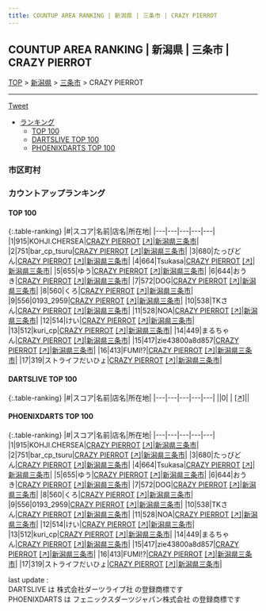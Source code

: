 ```yaml
---
title: COUNTUP AREA RANKING | 新潟県 | 三条市 | CRAZY PIERROT
---
```

## COUNTUP AREA RANKING | 新潟県 | 三条市 | CRAZY PIERROT

[TOP](/darts/rank/) > [新潟県](/darts/rank/新潟県/) > [三条市](/darts/rank/新潟県/三条市/) > CRAZY PIERROT

___

<a href="https://twitter.com/share?ref_src=twsrc%5Etfw" data-text="COUNTUP AREA RANKING | 新潟県三条市CRAZY PIERROT" class="twitter-share-button" data-hashtags="DARTSLIVE,PHOENIXDARTS,darts,ダーツ" data-show-count="false">Tweet</a>

* [ランキング](#カウントアップランキング)
    * [TOP 100](#top-100)
    * [DARTSLIVE TOP 100](#dartslive-top-100)
    * [PHOENIXDARTS TOP 100](#phoenixdarts-top-100)

### 市区町村

<ul>

</ul>

### カウントアップランキング

#### TOP 100



{:.table-ranking}
|#|スコア|名前|店名|所在地|
|---|---|---|---|---|
|1|915|<span class="rank-name-pd">KOHJI.CHERSEA</span>|<a href="/darts/rank/shops/91716.html">CRAZY PIERROT</a> <a href="https://vs.phoenixdarts.com/jp/shop/shopDetailInfo/s_91716?s_seq=91716">[↗]</a>|<a href="/darts/rank/新潟県/三条市">新潟県三条市</a>|
|2|751|<span class="rank-name-pd">bar_cp_tsuru</span>|<a href="/darts/rank/shops/91716.html">CRAZY PIERROT</a> <a href="https://vs.phoenixdarts.com/jp/shop/shopDetailInfo/s_91716?s_seq=91716">[↗]</a>|<a href="/darts/rank/新潟県/三条市">新潟県三条市</a>|
|3|680|<span class="rank-name-pd">たっぴどん</span>|<a href="/darts/rank/shops/91716.html">CRAZY PIERROT</a> <a href="https://vs.phoenixdarts.com/jp/shop/shopDetailInfo/s_91716?s_seq=91716">[↗]</a>|<a href="/darts/rank/新潟県/三条市">新潟県三条市</a>|
|4|664|<span class="rank-name-pd">Tsukasa</span>|<a href="/darts/rank/shops/91716.html">CRAZY PIERROT</a> <a href="https://vs.phoenixdarts.com/jp/shop/shopDetailInfo/s_91716?s_seq=91716">[↗]</a>|<a href="/darts/rank/新潟県/三条市">新潟県三条市</a>|
|5|655|<span class="rank-name-pd">ゆう</span>|<a href="/darts/rank/shops/91716.html">CRAZY PIERROT</a> <a href="https://vs.phoenixdarts.com/jp/shop/shopDetailInfo/s_91716?s_seq=91716">[↗]</a>|<a href="/darts/rank/新潟県/三条市">新潟県三条市</a>|
|6|644|<span class="rank-name-pd">おうき</span>|<a href="/darts/rank/shops/91716.html">CRAZY PIERROT</a> <a href="https://vs.phoenixdarts.com/jp/shop/shopDetailInfo/s_91716?s_seq=91716">[↗]</a>|<a href="/darts/rank/新潟県/三条市">新潟県三条市</a>|
|7|572|<span class="rank-name-pd">DOG</span>|<a href="/darts/rank/shops/91716.html">CRAZY PIERROT</a> <a href="https://vs.phoenixdarts.com/jp/shop/shopDetailInfo/s_91716?s_seq=91716">[↗]</a>|<a href="/darts/rank/新潟県/三条市">新潟県三条市</a>|
|8|560|<span class="rank-name-pd">くろ</span>|<a href="/darts/rank/shops/91716.html">CRAZY PIERROT</a> <a href="https://vs.phoenixdarts.com/jp/shop/shopDetailInfo/s_91716?s_seq=91716">[↗]</a>|<a href="/darts/rank/新潟県/三条市">新潟県三条市</a>|
|9|556|<span class="rank-name-pd">0193_2959</span>|<a href="/darts/rank/shops/91716.html">CRAZY PIERROT</a> <a href="https://vs.phoenixdarts.com/jp/shop/shopDetailInfo/s_91716?s_seq=91716">[↗]</a>|<a href="/darts/rank/新潟県/三条市">新潟県三条市</a>|
|10|538|<span class="rank-name-pd">TKさん</span>|<a href="/darts/rank/shops/91716.html">CRAZY PIERROT</a> <a href="https://vs.phoenixdarts.com/jp/shop/shopDetailInfo/s_91716?s_seq=91716">[↗]</a>|<a href="/darts/rank/新潟県/三条市">新潟県三条市</a>|
|11|528|<span class="rank-name-pd">NOA</span>|<a href="/darts/rank/shops/91716.html">CRAZY PIERROT</a> <a href="https://vs.phoenixdarts.com/jp/shop/shopDetailInfo/s_91716?s_seq=91716">[↗]</a>|<a href="/darts/rank/新潟県/三条市">新潟県三条市</a>|
|12|514|<span class="rank-name-pd">けい</span>|<a href="/darts/rank/shops/91716.html">CRAZY PIERROT</a> <a href="https://vs.phoenixdarts.com/jp/shop/shopDetailInfo/s_91716?s_seq=91716">[↗]</a>|<a href="/darts/rank/新潟県/三条市">新潟県三条市</a>|
|13|512|<span class="rank-name-pd">kuri_cp</span>|<a href="/darts/rank/shops/91716.html">CRAZY PIERROT</a> <a href="https://vs.phoenixdarts.com/jp/shop/shopDetailInfo/s_91716?s_seq=91716">[↗]</a>|<a href="/darts/rank/新潟県/三条市">新潟県三条市</a>|
|14|449|<span class="rank-name-pd">まるちゃん</span>|<a href="/darts/rank/shops/91716.html">CRAZY PIERROT</a> <a href="https://vs.phoenixdarts.com/jp/shop/shopDetailInfo/s_91716?s_seq=91716">[↗]</a>|<a href="/darts/rank/新潟県/三条市">新潟県三条市</a>|
|15|417|<span class="rank-name-pd">zie43800a8d857</span>|<a href="/darts/rank/shops/91716.html">CRAZY PIERROT</a> <a href="https://vs.phoenixdarts.com/jp/shop/shopDetailInfo/s_91716?s_seq=91716">[↗]</a>|<a href="/darts/rank/新潟県/三条市">新潟県三条市</a>|
|16|413|<span class="rank-name-pd">FUMI!?</span>|<a href="/darts/rank/shops/91716.html">CRAZY PIERROT</a> <a href="https://vs.phoenixdarts.com/jp/shop/shopDetailInfo/s_91716?s_seq=91716">[↗]</a>|<a href="/darts/rank/新潟県/三条市">新潟県三条市</a>|
|17|319|<span class="rank-name-pd">ストライフだいひょ</span>|<a href="/darts/rank/shops/91716.html">CRAZY PIERROT</a> <a href="https://vs.phoenixdarts.com/jp/shop/shopDetailInfo/s_91716?s_seq=91716">[↗]</a>|<a href="/darts/rank/新潟県/三条市">新潟県三条市</a>|


#### DARTSLIVE TOP 100



{:.table-ranking}
|#|スコア|名前|店名|所在地|
|---|---|---|---|---|
||0|<span class="rank-name-dl"> </span>|<a href="/darts/rank/shops/.html"></a> <a href="">[↗]</a>|<a href="/darts/rank//"></a>|


#### PHOENIXDARTS TOP 100



{:.table-ranking}
|#|スコア|名前|店名|所在地|
|---|---|---|---|---|
|1|915|<span class="rank-name-pd">KOHJI.CHERSEA</span>|<a href="/darts/rank/shops/91716.html">CRAZY PIERROT</a> <a href="https://vs.phoenixdarts.com/jp/shop/shopDetailInfo/s_91716?s_seq=91716">[↗]</a>|<a href="/darts/rank/新潟県/三条市">新潟県三条市</a>|
|2|751|<span class="rank-name-pd">bar_cp_tsuru</span>|<a href="/darts/rank/shops/91716.html">CRAZY PIERROT</a> <a href="https://vs.phoenixdarts.com/jp/shop/shopDetailInfo/s_91716?s_seq=91716">[↗]</a>|<a href="/darts/rank/新潟県/三条市">新潟県三条市</a>|
|3|680|<span class="rank-name-pd">たっぴどん</span>|<a href="/darts/rank/shops/91716.html">CRAZY PIERROT</a> <a href="https://vs.phoenixdarts.com/jp/shop/shopDetailInfo/s_91716?s_seq=91716">[↗]</a>|<a href="/darts/rank/新潟県/三条市">新潟県三条市</a>|
|4|664|<span class="rank-name-pd">Tsukasa</span>|<a href="/darts/rank/shops/91716.html">CRAZY PIERROT</a> <a href="https://vs.phoenixdarts.com/jp/shop/shopDetailInfo/s_91716?s_seq=91716">[↗]</a>|<a href="/darts/rank/新潟県/三条市">新潟県三条市</a>|
|5|655|<span class="rank-name-pd">ゆう</span>|<a href="/darts/rank/shops/91716.html">CRAZY PIERROT</a> <a href="https://vs.phoenixdarts.com/jp/shop/shopDetailInfo/s_91716?s_seq=91716">[↗]</a>|<a href="/darts/rank/新潟県/三条市">新潟県三条市</a>|
|6|644|<span class="rank-name-pd">おうき</span>|<a href="/darts/rank/shops/91716.html">CRAZY PIERROT</a> <a href="https://vs.phoenixdarts.com/jp/shop/shopDetailInfo/s_91716?s_seq=91716">[↗]</a>|<a href="/darts/rank/新潟県/三条市">新潟県三条市</a>|
|7|572|<span class="rank-name-pd">DOG</span>|<a href="/darts/rank/shops/91716.html">CRAZY PIERROT</a> <a href="https://vs.phoenixdarts.com/jp/shop/shopDetailInfo/s_91716?s_seq=91716">[↗]</a>|<a href="/darts/rank/新潟県/三条市">新潟県三条市</a>|
|8|560|<span class="rank-name-pd">くろ</span>|<a href="/darts/rank/shops/91716.html">CRAZY PIERROT</a> <a href="https://vs.phoenixdarts.com/jp/shop/shopDetailInfo/s_91716?s_seq=91716">[↗]</a>|<a href="/darts/rank/新潟県/三条市">新潟県三条市</a>|
|9|556|<span class="rank-name-pd">0193_2959</span>|<a href="/darts/rank/shops/91716.html">CRAZY PIERROT</a> <a href="https://vs.phoenixdarts.com/jp/shop/shopDetailInfo/s_91716?s_seq=91716">[↗]</a>|<a href="/darts/rank/新潟県/三条市">新潟県三条市</a>|
|10|538|<span class="rank-name-pd">TKさん</span>|<a href="/darts/rank/shops/91716.html">CRAZY PIERROT</a> <a href="https://vs.phoenixdarts.com/jp/shop/shopDetailInfo/s_91716?s_seq=91716">[↗]</a>|<a href="/darts/rank/新潟県/三条市">新潟県三条市</a>|
|11|528|<span class="rank-name-pd">NOA</span>|<a href="/darts/rank/shops/91716.html">CRAZY PIERROT</a> <a href="https://vs.phoenixdarts.com/jp/shop/shopDetailInfo/s_91716?s_seq=91716">[↗]</a>|<a href="/darts/rank/新潟県/三条市">新潟県三条市</a>|
|12|514|<span class="rank-name-pd">けい</span>|<a href="/darts/rank/shops/91716.html">CRAZY PIERROT</a> <a href="https://vs.phoenixdarts.com/jp/shop/shopDetailInfo/s_91716?s_seq=91716">[↗]</a>|<a href="/darts/rank/新潟県/三条市">新潟県三条市</a>|
|13|512|<span class="rank-name-pd">kuri_cp</span>|<a href="/darts/rank/shops/91716.html">CRAZY PIERROT</a> <a href="https://vs.phoenixdarts.com/jp/shop/shopDetailInfo/s_91716?s_seq=91716">[↗]</a>|<a href="/darts/rank/新潟県/三条市">新潟県三条市</a>|
|14|449|<span class="rank-name-pd">まるちゃん</span>|<a href="/darts/rank/shops/91716.html">CRAZY PIERROT</a> <a href="https://vs.phoenixdarts.com/jp/shop/shopDetailInfo/s_91716?s_seq=91716">[↗]</a>|<a href="/darts/rank/新潟県/三条市">新潟県三条市</a>|
|15|417|<span class="rank-name-pd">zie43800a8d857</span>|<a href="/darts/rank/shops/91716.html">CRAZY PIERROT</a> <a href="https://vs.phoenixdarts.com/jp/shop/shopDetailInfo/s_91716?s_seq=91716">[↗]</a>|<a href="/darts/rank/新潟県/三条市">新潟県三条市</a>|
|16|413|<span class="rank-name-pd">FUMI!?</span>|<a href="/darts/rank/shops/91716.html">CRAZY PIERROT</a> <a href="https://vs.phoenixdarts.com/jp/shop/shopDetailInfo/s_91716?s_seq=91716">[↗]</a>|<a href="/darts/rank/新潟県/三条市">新潟県三条市</a>|
|17|319|<span class="rank-name-pd">ストライフだいひょ</span>|<a href="/darts/rank/shops/91716.html">CRAZY PIERROT</a> <a href="https://vs.phoenixdarts.com/jp/shop/shopDetailInfo/s_91716?s_seq=91716">[↗]</a>|<a href="/darts/rank/新潟県/三条市">新潟県三条市</a>|


<div class="footer border-top border-gray-light mt-5 pt-3 text-right text-gray">
    last update : <span style="font-weight: italic" id="foot_last_modified"></span><br />
    DARTSLIVE は 株式会社ダーツライブ社 の登録商標です<br />
    PHOENIXDARTS は フェニックスダーツジャパン株式会社 の登録商標です<br />
</div>

<script src="https://cdnjs.cloudflare.com/ajax/libs/jquery.tablesorter/2.31.3/js/jquery.tablesorter.min.js" integrity="sha512-qzgd5cYSZcosqpzpn7zF2ZId8f/8CHmFKZ8j7mU4OUXTNRd5g+ZHBPsgKEwoqxCtdQvExE5LprwwPAgoicguNg==" crossorigin="anonymous" referrerpolicy="no-referrer"></script>
<link rel="stylesheet" href="https://cdnjs.cloudflare.com/ajax/libs/jquery.tablesorter/2.31.3/css/theme.default.min.css" integrity="sha512-wghhOJkjQX0Lh3NSWvNKeZ0ZpNn+SPVXX1Qyc9OCaogADktxrBiBdKGDoqVUOyhStvMBmJQ8ZdMHiR3wuEq8+w==" crossorigin="anonymous" referrerpolicy="no-referrer" />
<script>
$(function() {
    $(".table-ranking").tablesorter({sortList:[[0, 0]]});
    $("#foot_last_modified").text(formatDate(new Date(document.lastModified), 'yyyy-MM-dd HH:mm:ss'));
});
</script>

<script async src="https://platform.twitter.com/widgets.js" charset="utf-8"></script>